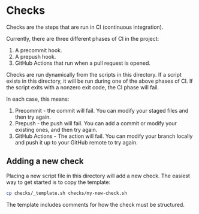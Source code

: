# Checks

Checks are the steps that are run in CI (continuous integration).

Currently, there are three different phases of CI in the project:

1. A precommit hook.
1. A prepush hook.
1. GitHub Actions that run when a pull request is opened.

Checks are run dynamically from the scripts in this directory. If a script exists in this directory, it will be run
during one of the above phases of CI. If the script exits with a nonzero exit code, the CI phase will fail.

In each case, this means:

1. Precommit - the commit will fail. You can modify your staged files and then try again.
1. Prepush - the push will fail. You can add a commit or modify your existing ones, and then try again.
1. GitHub Actions - The action will fail. You can modify your branch locally and push it up to your GitHub remote to try again.

## Adding a new check

Placing a new script file in this directory will add a new check. The easiest way to get started is to copy the template:

```sh
cp checks/_template.sh checks/my-new-check.sh
```

The template includes comments for how the check must be structured.
